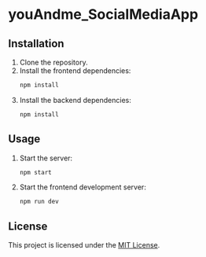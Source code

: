 # youAndme_SocialMediaApp

## Installation

1. Clone the repository.
2. Install the frontend dependencies:
    ```bash
    npm install
    ```
3. Install the backend dependencies:
    ```bash
    npm install
    ```
    
## Usage
1. Start the server:
    ```bash
    npm start
    ```
2. Start the frontend development server:
    ```bash
    npm run dev
    ```
## License
This project is licensed under the [MIT License](link-to-license-file).
